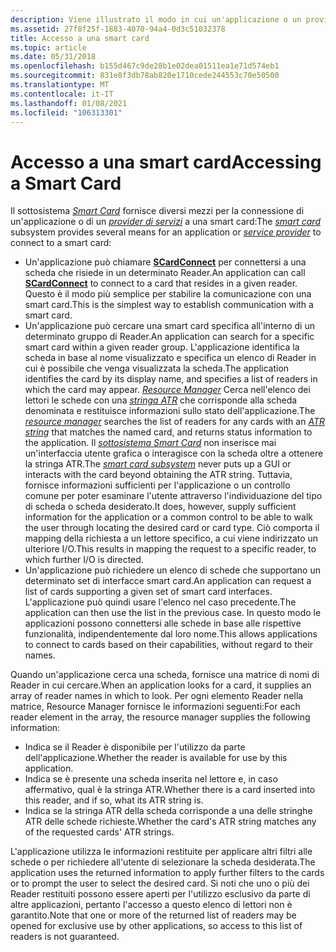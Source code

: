 ```yaml
---
description: Viene illustrato il modo in cui un'applicazione o un provider di servizi può connettersi a una Smart Card utilizzando il sottosistema smart card.
ms.assetid: 27f8f25f-1883-4070-94a4-0d3c51032378
title: Accesso a una smart card
ms.topic: article
ms.date: 05/31/2018
ms.openlocfilehash: b155d467c9de28b1e02dea01511ea1e71d574eb1
ms.sourcegitcommit: 831e8f3db78ab820e1710cede244553c70e50500
ms.translationtype: MT
ms.contentlocale: it-IT
ms.lasthandoff: 01/08/2021
ms.locfileid: "106313301"
---
```

# <a name="accessing-a-smart-card"></a><span data-ttu-id="75f1c-103">Accesso a una smart card</span><span class="sxs-lookup"><span data-stu-id="75f1c-103">Accessing a Smart Card</span></span>

<span data-ttu-id="75f1c-104">Il sottosistema [*Smart Card*](/windows/desktop/SecGloss/s-gly) fornisce diversi mezzi per la connessione di un'applicazione o di un [*provider di servizi*](/windows/desktop/SecGloss/c-gly) a una smart card:</span><span class="sxs-lookup"><span data-stu-id="75f1c-104">The [*smart card*](/windows/desktop/SecGloss/s-gly) subsystem provides several means for an application or [*service provider*](/windows/desktop/SecGloss/c-gly) to connect to a smart card:</span></span>

-   <span data-ttu-id="75f1c-105">Un'applicazione può chiamare [**SCardConnect**](/windows/desktop/api/Winscard/nf-winscard-scardconnecta) per connettersi a una scheda che risiede in un determinato Reader.</span><span class="sxs-lookup"><span data-stu-id="75f1c-105">An application can call [**SCardConnect**](/windows/desktop/api/Winscard/nf-winscard-scardconnecta) to connect to a card that resides in a given reader.</span></span> <span data-ttu-id="75f1c-106">Questo è il modo più semplice per stabilire la comunicazione con una smart card.</span><span class="sxs-lookup"><span data-stu-id="75f1c-106">This is the simplest way to establish communication with a smart card.</span></span>
-   <span data-ttu-id="75f1c-107">Un'applicazione può cercare una smart card specifica all'interno di un determinato gruppo di Reader.</span><span class="sxs-lookup"><span data-stu-id="75f1c-107">An application can search for a specific smart card within a given reader group.</span></span> <span data-ttu-id="75f1c-108">L'applicazione identifica la scheda in base al nome visualizzato e specifica un elenco di Reader in cui è possibile che venga visualizzata la scheda.</span><span class="sxs-lookup"><span data-stu-id="75f1c-108">The application identifies the card by its display name, and specifies a list of readers in which the card may appear.</span></span> <span data-ttu-id="75f1c-109">[*Resource Manager*](/windows/desktop/SecGloss/r-gly) Cerca nell'elenco dei lettori le schede con una [*stringa ATR*](/windows/desktop/SecGloss/a-gly) che corrisponde alla scheda denominata e restituisce informazioni sullo stato dell'applicazione.</span><span class="sxs-lookup"><span data-stu-id="75f1c-109">The [*resource manager*](/windows/desktop/SecGloss/r-gly) searches the list of readers for any cards with an [*ATR string*](/windows/desktop/SecGloss/a-gly) that matches the named card, and returns status information to the application.</span></span> <span data-ttu-id="75f1c-110">Il [*sottosistema Smart Card*](/windows/desktop/SecGloss/s-gly) non inserisce mai un'interfaccia utente grafica o interagisce con la scheda oltre a ottenere la stringa ATR.</span><span class="sxs-lookup"><span data-stu-id="75f1c-110">The [*smart card subsystem*](/windows/desktop/SecGloss/s-gly) never puts up a GUI or interacts with the card beyond obtaining the ATR string.</span></span> <span data-ttu-id="75f1c-111">Tuttavia, fornisce informazioni sufficienti per l'applicazione o un controllo comune per poter esaminare l'utente attraverso l'individuazione del tipo di scheda o scheda desiderato.</span><span class="sxs-lookup"><span data-stu-id="75f1c-111">It does, however, supply sufficient information for the application or a common control to be able to walk the user through locating the desired card or card type.</span></span> <span data-ttu-id="75f1c-112">Ciò comporta il mapping della richiesta a un lettore specifico, a cui viene indirizzato un ulteriore I/O.</span><span class="sxs-lookup"><span data-stu-id="75f1c-112">This results in mapping the request to a specific reader, to which further I/O is directed.</span></span>
-   <span data-ttu-id="75f1c-113">Un'applicazione può richiedere un elenco di schede che supportano un determinato set di interfacce smart card.</span><span class="sxs-lookup"><span data-stu-id="75f1c-113">An application can request a list of cards supporting a given set of smart card interfaces.</span></span> <span data-ttu-id="75f1c-114">L'applicazione può quindi usare l'elenco nel caso precedente.</span><span class="sxs-lookup"><span data-stu-id="75f1c-114">The application can then use the list in the previous case.</span></span> <span data-ttu-id="75f1c-115">In questo modo le applicazioni possono connettersi alle schede in base alle rispettive funzionalità, indipendentemente dal loro nome.</span><span class="sxs-lookup"><span data-stu-id="75f1c-115">This allows applications to connect to cards based on their capabilities, without regard to their names.</span></span>

<span data-ttu-id="75f1c-116">Quando un'applicazione cerca una scheda, fornisce una matrice di nomi di Reader in cui cercare.</span><span class="sxs-lookup"><span data-stu-id="75f1c-116">When an application looks for a card, it supplies an array of reader names in which to look.</span></span> <span data-ttu-id="75f1c-117">Per ogni elemento Reader nella matrice, Resource Manager fornisce le informazioni seguenti:</span><span class="sxs-lookup"><span data-stu-id="75f1c-117">For each reader element in the array, the resource manager supplies the following information:</span></span>

-   <span data-ttu-id="75f1c-118">Indica se il Reader è disponibile per l'utilizzo da parte dell'applicazione.</span><span class="sxs-lookup"><span data-stu-id="75f1c-118">Whether the reader is available for use by this application.</span></span>
-   <span data-ttu-id="75f1c-119">Indica se è presente una scheda inserita nel lettore e, in caso affermativo, qual è la stringa ATR.</span><span class="sxs-lookup"><span data-stu-id="75f1c-119">Whether there is a card inserted into this reader, and if so, what its ATR string is.</span></span>
-   <span data-ttu-id="75f1c-120">Indica se la stringa ATR della scheda corrisponde a una delle stringhe ATR delle schede richieste.</span><span class="sxs-lookup"><span data-stu-id="75f1c-120">Whether the card's ATR string matches any of the requested cards' ATR strings.</span></span>

<span data-ttu-id="75f1c-121">L'applicazione utilizza le informazioni restituite per applicare altri filtri alle schede o per richiedere all'utente di selezionare la scheda desiderata.</span><span class="sxs-lookup"><span data-stu-id="75f1c-121">The application uses the returned information to apply further filters to the cards or to prompt the user to select the desired card.</span></span> <span data-ttu-id="75f1c-122">Si noti che uno o più dei Reader restituiti possono essere aperti per l'utilizzo esclusivo da parte di altre applicazioni, pertanto l'accesso a questo elenco di lettori non è garantito.</span><span class="sxs-lookup"><span data-stu-id="75f1c-122">Note that one or more of the returned list of readers may be opened for exclusive use by other applications, so access to this list of readers is not guaranteed.</span></span>

 

 
